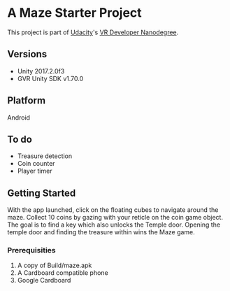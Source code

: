 # A Maze Starter Project

This project is part of [Udacity](https://www.udacity.com "Udacity - Be in demand")'s [VR Developer Nanodegree](https://www.udacity.com/course/vr-developer-nanodegree--nd017).

## Versions

- Unity 2017.2.0f3
- GVR Unity SDK v1.70.0

## Platform

Android

## To do

- Treasure detection
- Coin counter
- Player timer

## Getting Started

With the app launched, click on the floating cubes to navigate around the maze. Collect 10 coins by gazing with your reticle on the coin game object. 
The goal is to find a key which also unlocks the Temple door. Opening the temple door and finding the treasure within wins the Maze game.

### Prerequisities
 
1. A copy of Build/maze.apk
2. A Cardboard compatible phone
3. Google Cardboard
